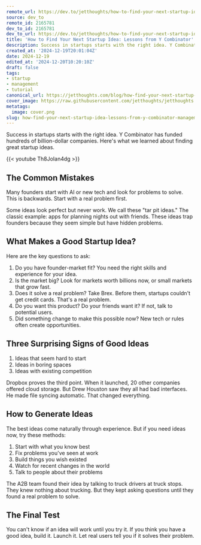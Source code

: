 ```yaml
---
remote_url: https://dev.to/jetthoughts/how-to-find-your-next-startup-idea-lessons-from-y-combinator-10be
source: dev_to
remote_id: 2165781
dev_to_id: 2165781
dev_to_url: https://dev.to/jetthoughts/how-to-find-your-next-startup-idea-lessons-from-y-combinator-10be
title: 'How to Find Your Next Startup Idea: Lessons from Y Combinator'
description: Success in startups starts with the right idea. Y Combinator has funded hundreds of billion-dollar...
created_at: '2024-12-19T20:01:04Z'
date: 2024-12-19
edited_at: '2024-12-20T10:20:10Z'
draft: false
tags:
- startup
- management
- tutorial
canonical_url: https://jetthoughts.com/blog/how-find-your-next-startup-idea-lessons-from-y-combinator-management/
cover_image: https://raw.githubusercontent.com/jetthoughts/jetthoughts.github.io/master/content/blog/how-find-your-next-startup-idea-lessons-from-y-combinator-management/cover.png
metatags:
  image: cover.png
slug: how-find-your-next-startup-idea-lessons-from-y-combinator-management
---
```

Success in startups starts with the right idea. Y Combinator has funded hundreds of billion-dollar companies. Here's what we learned about finding great startup ideas.

{{< youtube Th8JoIan4dg >}}

## The Common Mistakes

Many founders start with AI or new tech and look for problems to solve. This is backwards. Start with a real problem first.

Some ideas look perfect but never work. We call these "tar pit ideas." The classic example: apps for planning nights out with friends. These ideas trap founders because they seem simple but have hidden problems.

## What Makes a Good Startup Idea?

Here are the key questions to ask:

1. Do you have founder-market fit? You need the right skills and experience for your idea.
2. Is the market big? Look for markets worth billions now, or small markets that grow fast.
3. Does it solve a real problem? Take Brex. Before them, startups couldn't get credit cards. That's a real problem.
4. Do you want this product? Do your friends want it? If not, talk to potential users.
5. Did something change to make this possible now? New tech or rules often create opportunities.

## Three Surprising Signs of Good Ideas

1. Ideas that seem hard to start
2. Ideas in boring spaces
3. Ideas with existing competition

Dropbox proves the third point. When it launched, 20 other companies offered cloud storage. But Drew Houston saw they all had bad interfaces. He made file syncing automatic. That changed everything.

## How to Generate Ideas

The best ideas come naturally through experience. But if you need ideas now, try these methods:

1. Start with what you know best
2. Fix problems you've seen at work
3. Build things you wish existed
4. Watch for recent changes in the world
5. Talk to people about their problems

The A2B team found their idea by talking to truck drivers at truck stops. They knew nothing about trucking. But they kept asking questions until they found a real problem to solve.

## The Final Test

You can't know if an idea will work until you try it. If you think you have a good idea, build it. Launch it. Let real users tell you if it solves their problem.

